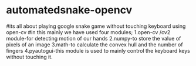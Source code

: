 # automatedsnake-opencv
#its all about playing google snake game without touching keyboard using open-cv
#in this mainly we have used four modules;
1.open-cv /cv2 module-for detecting motion of our hands
2.numpy-to store the value of pixels of an image 
3.math-to calculate the convex hull and the number of fingers 
4.pyautogui-this module is used to mainly control the keyboard keys without touching it.

